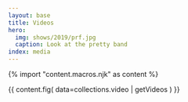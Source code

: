 ```yaml
---
layout: base
title: Videos
hero:
  img: shows/2019/prf.jpg
  caption: Look at the pretty band
index: media
---
```


{% import "content.macros.njk" as content %}

{{ content.fig(
  data=collections.video | getVideos
) }}

